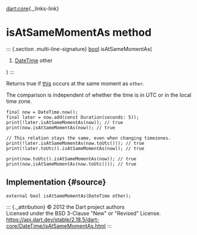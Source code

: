 [dart:core](../../dart-core/dart-core-library){._links-link}

isAtSameMomentAs method
=======================

::: {.section .multi-line-signature}
[bool](../bool-class) isAtSameMomentAs(

1.  [DateTime](../datetime-class) other

)
:::

Returns true if [this](../datetime-class) occurs at the same moment as
`other`.

The comparison is independent of whether the time is in UTC or in the
local time zone.

``` {.language-dart data-language="dart"}
final now = DateTime.now();
final later = now.add(const Duration(seconds: 5));
print(!later.isAtSameMomentAs(now)); // true
print(now.isAtSameMomentAs(now)); // true

// This relation stays the same, even when changing timezones.
print(!later.isAtSameMomentAs(now.toUtc())); // true
print(!later.toUtc().isAtSameMomentAs(now)); // true

print(now.toUtc().isAtSameMomentAs(now)); // true
print(now.isAtSameMomentAs(now.toUtc())); // true
```

Implementation {#source}
--------------

``` {.language-dart data-language="dart"}
external bool isAtSameMomentAs(DateTime other);
```

::: {._attribution}
© 2012 the Dart project authors\
Licensed under the BSD 3-Clause \"New\" or \"Revised\" License.\
<https://api.dart.dev/stable/2.18.5/dart-core/DateTime/isAtSameMomentAs.html>
:::
